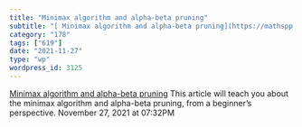 ```yaml
---
title: "Minimax algorithm and alpha-beta pruning"
subtitle: "[ Minimax algorithm and alpha-beta pruning](https://mathspp.com/blog/minimax-algorithm-and-alpha-bet..."
category: "178"
tags: ["619"]
date: "2021-11-27"
type: "wp"
wordpress_id: 3125
---
```

[ Minimax algorithm and alpha-beta pruning](https://mathspp.com/blog/minimax-algorithm-and-alpha-beta-pruning)
 This article will teach you about the minimax algorithm and alpha-beta pruning, from a beginner’s perspective.
November 27, 2021 at 07:32PM